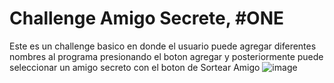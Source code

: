 # Challenge Amigo Secrete, #ONE

Este es un challenge basico en donde el usuario puede agregar diferentes nombres al programa presionando el boton agregar y posteriormente puede seleccionar un amigo secreto con el boton de Sortear Amigo
![image](https://github.com/user-attachments/assets/48b0e649-b6e9-4542-9da5-0abd83b13a65)

